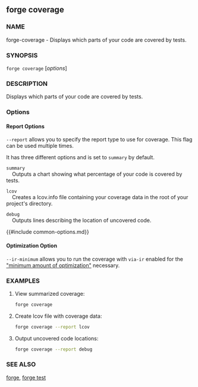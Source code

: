 ## forge coverage

### NAME

forge-coverage - Displays which parts of your code are covered by tests.

### SYNOPSIS

`forge coverage` [*options*]

### DESCRIPTION

Displays which parts of your code are covered by tests.

### Options

#### Report Options

`--report` allows you to specify the report type to use for coverage. This flag can be used multiple times.

It has three different options and is set to `summary` by default.

`summary`  
&nbsp;&nbsp;&nbsp;&nbsp;Outputs a chart showing what percentage of your code is covered by tests.

`lcov`  
&nbsp;&nbsp;&nbsp;&nbsp;Creates a lcov.info file containing your coverage data in the root of your project's directory.

`debug`  
&nbsp;&nbsp;&nbsp;&nbsp;Outputs lines describing the location of uncovered code.

{{#include common-options.md}}

#### Optimization Option

`--ir-minimum` allows you to run the coverage with `via-ir` enabled for the ["minimum amount of optimization"](https://github.com/ethereum/solidity/issues/12533#issuecomment-1013073350) necessary.

### EXAMPLES

1. View summarized coverage:

   ```sh
   forge coverage
   ```

2. Create lcov file with coverage data:

   ```sh
   forge coverage --report lcov
   ```

3. Output uncovered code locations:
   ```sh
   forge coverage --report debug
   ```

### SEE ALSO

[forge](./forge.md), [forge test](./forge-test.md)
